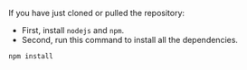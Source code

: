 If you have just cloned or pulled the repository:
- First, install `nodejs` and `npm`.
- Second, run this command to install all the dependencies.
```
npm install
```
